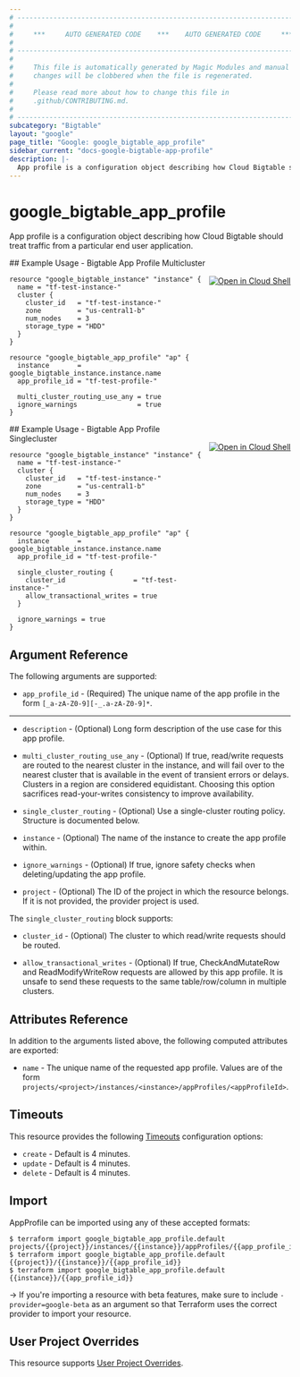 ```yaml
---
# ----------------------------------------------------------------------------
#
#     ***     AUTO GENERATED CODE    ***    AUTO GENERATED CODE     ***
#
# ----------------------------------------------------------------------------
#
#     This file is automatically generated by Magic Modules and manual
#     changes will be clobbered when the file is regenerated.
#
#     Please read more about how to change this file in
#     .github/CONTRIBUTING.md.
#
# ----------------------------------------------------------------------------
subcategory: "Bigtable"
layout: "google"
page_title: "Google: google_bigtable_app_profile"
sidebar_current: "docs-google-bigtable-app-profile"
description: |-
  App profile is a configuration object describing how Cloud Bigtable should treat traffic from a particular end user application.
---
```


# google\_bigtable\_app\_profile

App profile is a configuration object describing how Cloud Bigtable should treat traffic from a particular end user application.



<div class = "oics-button" style="float: right; margin: 0 0 -15px">
  <a href="https://console.cloud.google.com/cloudshell/open?cloudshell_git_repo=https%3A%2F%2Fgithub.com%2Fterraform-google-modules%2Fdocs-examples.git&cloudshell_working_dir=bigtable_app_profile_multicluster&cloudshell_image=gcr.io%2Fgraphite-cloud-shell-images%2Fterraform%3Alatest&open_in_editor=main.tf&cloudshell_print=.%2Fmotd&cloudshell_tutorial=.%2Ftutorial.md" target="_blank">
    <img alt="Open in Cloud Shell" src="//gstatic.com/cloudssh/images/open-btn.svg" style="max-height: 44px; margin: 32px auto; max-width: 100%;">
  </a>
</div>
## Example Usage - Bigtable App Profile Multicluster


```hcl
resource "google_bigtable_instance" "instance" {
  name = "tf-test-instance-"
  cluster {
    cluster_id   = "tf-test-instance-"
    zone         = "us-central1-b"
    num_nodes    = 3
    storage_type = "HDD"
  }
}

resource "google_bigtable_app_profile" "ap" {
  instance       = google_bigtable_instance.instance.name
  app_profile_id = "tf-test-profile-"

  multi_cluster_routing_use_any = true
  ignore_warnings               = true
}
```
<div class = "oics-button" style="float: right; margin: 0 0 -15px">
  <a href="https://console.cloud.google.com/cloudshell/open?cloudshell_git_repo=https%3A%2F%2Fgithub.com%2Fterraform-google-modules%2Fdocs-examples.git&cloudshell_working_dir=bigtable_app_profile_singlecluster&cloudshell_image=gcr.io%2Fgraphite-cloud-shell-images%2Fterraform%3Alatest&open_in_editor=main.tf&cloudshell_print=.%2Fmotd&cloudshell_tutorial=.%2Ftutorial.md" target="_blank">
    <img alt="Open in Cloud Shell" src="//gstatic.com/cloudssh/images/open-btn.svg" style="max-height: 44px; margin: 32px auto; max-width: 100%;">
  </a>
</div>
## Example Usage - Bigtable App Profile Singlecluster


```hcl
resource "google_bigtable_instance" "instance" {
  name = "tf-test-instance-"
  cluster {
    cluster_id   = "tf-test-instance-"
    zone         = "us-central1-b"
    num_nodes    = 3
    storage_type = "HDD"
  }
}

resource "google_bigtable_app_profile" "ap" {
  instance       = google_bigtable_instance.instance.name
  app_profile_id = "tf-test-profile-"

  single_cluster_routing {
    cluster_id                 = "tf-test-instance-"
    allow_transactional_writes = true
  }

  ignore_warnings = true
}
```

## Argument Reference

The following arguments are supported:


* `app_profile_id` -
  (Required)
  The unique name of the app profile in the form `[_a-zA-Z0-9][-_.a-zA-Z0-9]*`.


- - -


* `description` -
  (Optional)
  Long form description of the use case for this app profile.

* `multi_cluster_routing_use_any` -
  (Optional)
  If true, read/write requests are routed to the nearest cluster in the instance, and will fail over to the nearest cluster that is available
  in the event of transient errors or delays. Clusters in a region are considered equidistant. Choosing this option sacrifices read-your-writes
  consistency to improve availability.

* `single_cluster_routing` -
  (Optional)
  Use a single-cluster routing policy.  Structure is documented below.

* `instance` -
  (Optional)
  The name of the instance to create the app profile within.

* `ignore_warnings` -
  (Optional)
  If true, ignore safety checks when deleting/updating the app profile.

* `project` - (Optional) The ID of the project in which the resource belongs.
    If it is not provided, the provider project is used.


The `single_cluster_routing` block supports:

* `cluster_id` -
  (Optional)
  The cluster to which read/write requests should be routed.

* `allow_transactional_writes` -
  (Optional)
  If true, CheckAndMutateRow and ReadModifyWriteRow requests are allowed by this app profile.
  It is unsafe to send these requests to the same table/row/column in multiple clusters.

## Attributes Reference

In addition to the arguments listed above, the following computed attributes are exported:


* `name` -
  The unique name of the requested app profile. Values are of the form `projects/<project>/instances/<instance>/appProfiles/<appProfileId>`.


## Timeouts

This resource provides the following
[Timeouts](/docs/configuration/resources.html#timeouts) configuration options:

- `create` - Default is 4 minutes.
- `update` - Default is 4 minutes.
- `delete` - Default is 4 minutes.

## Import

AppProfile can be imported using any of these accepted formats:

```
$ terraform import google_bigtable_app_profile.default projects/{{project}}/instances/{{instance}}/appProfiles/{{app_profile_id}}
$ terraform import google_bigtable_app_profile.default {{project}}/{{instance}}/{{app_profile_id}}
$ terraform import google_bigtable_app_profile.default {{instance}}/{{app_profile_id}}
```

-> If you're importing a resource with beta features, make sure to include `-provider=google-beta`
as an argument so that Terraform uses the correct provider to import your resource.

## User Project Overrides

This resource supports [User Project Overrides](https://www.terraform.io/docs/providers/google/guides/provider_reference.html#user_project_override).
